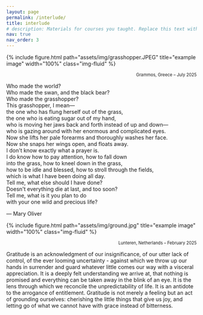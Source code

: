 ```yaml
---
layout: page
permalink: /interlude/
title: interlude
# description: Materials for courses you taught. Replace this text with your description.
nav: true
nav_order: 3
---
```




{% include figure.html path="assets/img/grasshopper.JPEG" title="example image" width="100%" class="img-fluid" %}
<p class="image-caption" style="text-align: right; margin-top: 5px; font-size: 0.8em;">Grammos, Greece – July 2025</p>

Who made the world?  
Who made the swan, and the black bear?  
Who made the grasshopper?  
This grasshopper, I mean—  
the one who has flung herself out of the grass,  
the one who is eating sugar out of my hand,  
who is moving her jaws back and forth instead of up and down—  
who is gazing around with her enormous and complicated eyes.  
Now she lifts her pale forearms and thoroughly washes her face.  
Now she snaps her wings open, and floats away.  
I don't know exactly what a prayer is.  
I do know how to pay attention, how to fall down  
into the grass, how to kneel down in the grass,  
how to be idle and blessed, how to stroll through the fields,  
which is what I have been doing all day.  
Tell me, what else should I have done?  
Doesn't everything die at last, and too soon?  
Tell me, what is it you plan to do  
with your one wild and precious life?  

— Mary Oliver

{% include figure.html path="assets/img/ground.jpg" title="example image" width="100%" class="img-fluid" %}
<p class="image-caption" style="text-align: right; margin-top: 5px; font-size: 0.8em;">Lunteren, Netherlands – February 2025</p>


Gratitude is an acknowledgment of our insignificance, of our utter lack of control, of the ever looming uncertainty - against which we throw up our hands in surrender and guard whatever little comes our way with a visceral appreciation. It is a deeply felt understanding we arrive at, that nothing is promised and everything can be taken away in the blink of an eye. It is the lens through which we reconcile the unpredictability of life. It is an antidote to the arrogance of entitlement. Gratitude is not merely a feeling but an act of grounding ourselves: cherishing the little things that give us joy, and letting go of what we cannot have with grace instead of bitterness.






